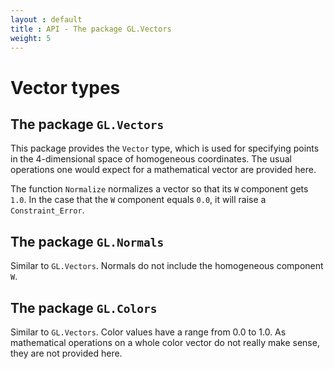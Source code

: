 ```yaml
---
layout : default
title : API - The package GL.Vectors
weight: 5
---
```


# Vector types

## The package `GL.Vectors`

This package provides the `Vector` type, which is used for specifying points in the 
4-dimensional space of homogeneous coordinates. The usual operations one would expect for
a mathematical vector are provided here.

The function `Normalize` normalizes a vector so that its `W` component gets `1.0`. In the
case that the `W` component equals `0.0`, it will raise a `Constraint_Error`.

## The package `GL.Normals`

Similar to `GL.Vectors`. Normals do not include the homogeneous component `W`.

## The package `GL.Colors`

Similar to `GL.Vectors`. Color values have a range from 0.0 to 1.0. As mathematical
operations on a whole color vector do not really make sense, they are not provided here.